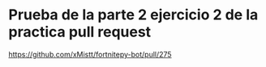 # Prueba de la parte 2 ejercicio 2 de la practica pull request
https://github.com/xMistt/fortnitepy-bot/pull/275